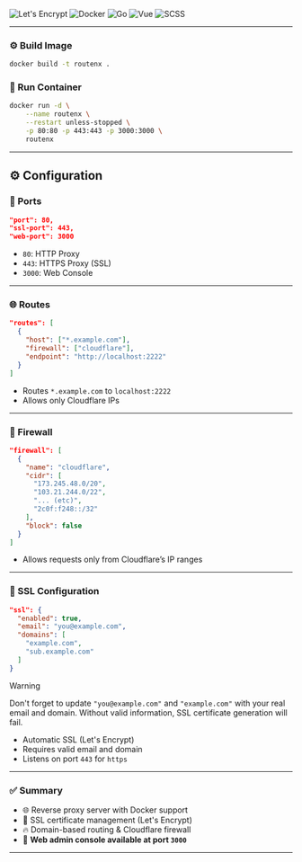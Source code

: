 ![Let's Encrypt](https://img.shields.io/badge/SSL-Let's%20Encrypt-orange?style=flat-square&logo=letsencrypt&logoColor=white) ![Docker](https://img.shields.io/badge/Docker-2496ED?style=flat-square&logo=Docker&logoColor=white) ![Go](https://img.shields.io/badge/Go-00ADD8?style=flat-square&logo=go&logoColor=white) ![Vue](https://img.shields.io/badge/-Vue.js-42b883?style=flat-square&logo=vue.js&logoColor=white) ![SCSS](https://img.shields.io/badge/SCSS-CC6699?style=flat-square&logo=sass&logoColor=white)

---

### ⚙️ Build Image

```sh
docker build -t routenx .
```

### 🚀 Run Container

```sh
docker run -d \
    --name routenx \
    --restart unless-stopped \
    -p 80:80 -p 443:443 -p 3000:3000 \
    routenx
```

---

## ⚙️ Configuration

### 🔌 Ports

```json
"port": 80,
"ssl-port": 443,
"web-port": 3000
```

- `80`: HTTP Proxy  
- `443`: HTTPS Proxy (SSL)  
- `3000`: Web Console

---

### 🌐 Routes

```json
"routes": [
  {
    "host": ["*.example.com"],
    "firewall": ["cloudflare"],
    "endpoint": "http://localhost:2222"
  }
]
```

- Routes `*.example.com` to `localhost:2222`  
- Allows only Cloudflare IPs

---

### 🔐 Firewall

```json
"firewall": [
  {
    "name": "cloudflare",
    "cidr": [
      "173.245.48.0/20",
      "103.21.244.0/22",
      "... (etc)",
      "2c0f:f248::/32"
    ],
    "block": false
  }
]
```

- Allows requests only from Cloudflare’s IP ranges

---

### 📄 SSL Configuration

```json
"ssl": {
  "enabled": true,
  "email": "you@example.com",
  "domains": [
    "example.com",
    "sub.example.com"
  ]
}
```

> [!WARNING]
> Don't forget to update `"you@example.com"` and `"example.com"` with your real email and domain.
> Without valid information, SSL certificate generation will fail.

- Automatic SSL (Let's Encrypt)  
- Requires valid email and domain  
- Listens on port `443` for `https`

---

### ✅ Summary

- 🌐 Reverse proxy server with Docker support  
- 🔐 SSL certificate management (Let's Encrypt)  
- 🔥 Domain-based routing & Cloudflare firewall  
- 🧰 **Web admin console available at port `3000`**

---
